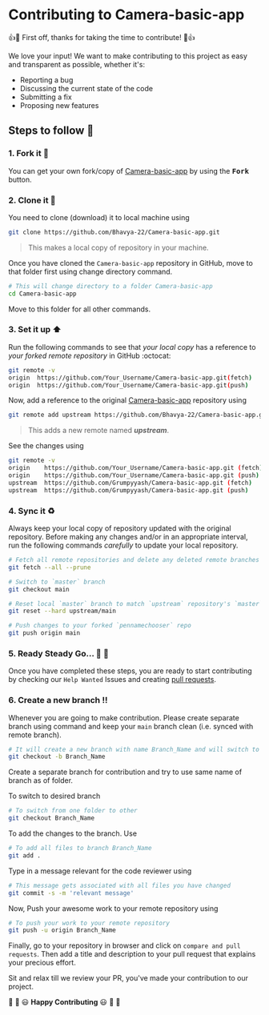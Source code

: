 # Contributing to Camera-basic-app

:+1::tada: First off, thanks for taking the time to contribute! :tada::+1:

We love your input! We want to make contributing to this project as easy and transparent as possible, whether it's:

- Reporting a bug
- Discussing the current state of the code
- Submitting a fix
- Proposing new features

## Steps to follow :scroll:

### 1. Fork it :fork_and_knife:

You can get your own fork/copy of [Camera-basic-app](https://github.com/Bhavya-22/Camera-basic-app) by using the <kbd><b>Fork</b></kbd></a> button.

### 2. Clone it :busts_in_silhouette:

You need to clone (download) it to local machine using

```sh
git clone https://github.com/Bhavya-22/Camera-basic-app.git
```

> This makes a local copy of repository in your machine.

Once you have cloned the `Camera-basic-app` repository in GitHub, move to that folder first using change directory command.

```sh
# This will change directory to a folder Camera-basic-app
cd Camera-basic-app
```

Move to this folder for all other commands.

### 3. Set it up :arrow_up:

Run the following commands to see that _your local copy_ has a reference to _your forked remote repository_ in GitHub :octocat:

```sh
git remote -v
origin  https://github.com/Your_Username/Camera-basic-app.git(fetch)
origin  https://github.com/Your_Username/Camera-basic-app.git(push)
```

Now, add a reference to the original [Camera-basic-app](https://github.com/Bhavya-22/Camera-basic-app) repository using

```sh
git remote add upstream https://github.com/Bhavya-22/Camera-basic-app.git
```

> This adds a new remote named **_upstream_**.

See the changes using

```sh
git remote -v
origin    https://github.com/Your_Username/Camera-basic-app.git (fetch)
origin    https://github.com/Your_Username/Camera-basic-app.git (push)
upstream  https://github.com/Grumpyyash/Camera-basic-app.git (fetch)
upstream  https://github.com/Grumpyyash/Camera-basic-app.git (push)
```

### 4. Sync it :recycle:

Always keep your local copy of repository updated with the original repository.
Before making any changes and/or in an appropriate interval, run the following commands _carefully_ to update your local repository.

```sh
# Fetch all remote repositories and delete any deleted remote branches
git fetch --all --prune

# Switch to `master` branch
git checkout main

# Reset local `master` branch to match `upstream` repository's `master` branch
git reset --hard upstream/main

# Push changes to your forked `pennamechooser` repo
git push origin main
```

### 5. Ready Steady Go... :turtle: :rabbit2:

Once you have completed these steps, you are ready to start contributing by checking our `Help Wanted` Issues and creating [pull requests](https://github.com/Grumpyyash/Deptt_of_MnC_Website/pulls).

### 6. Create a new branch :bangbang:

Whenever you are going to make contribution. Please create separate branch using command and keep your `main` branch clean (i.e. synced with remote branch).

```sh
# It will create a new branch with name Branch_Name and will switch to that branch.
git checkout -b Branch_Name
```

Create a separate branch for contribution and try to use same name of branch as of folder.

To switch to desired branch

```sh
# To switch from one folder to other
git checkout Branch_Name
```

To add the changes to the branch. Use

```sh
# To add all files to branch Branch_Name
git add .
```

Type in a message relevant for the code reviewer using

```sh
# This message gets associated with all files you have changed
git commit -s -m 'relevant message'
```

Now, Push your awesome work to your remote repository using

```sh
# To push your work to your remote repository
git push -u origin Branch_Name
```

Finally, go to your repository in browser and click on `compare and pull requests`.
Then add a title and description to your pull request that explains your precious effort.

Sit and relax till we review your PR, you've made your contribution to our project.

:tada: :confetti_ball: :smiley: **Happy Contributing** :smiley: :confetti_ball: :tada:
